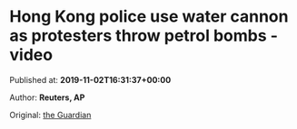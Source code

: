 
# Hong Kong police use water cannon as protesters throw petrol bombs - video

Published at: **2019-11-02T16:31:37+00:00**

Author: **Reuters, AP**

Original: [the Guardian](https://www.theguardian.com/world/video/2019/nov/02/hong-kong-police-use-water-cannon-as-protesters-throw-petrol-bombs-video)


